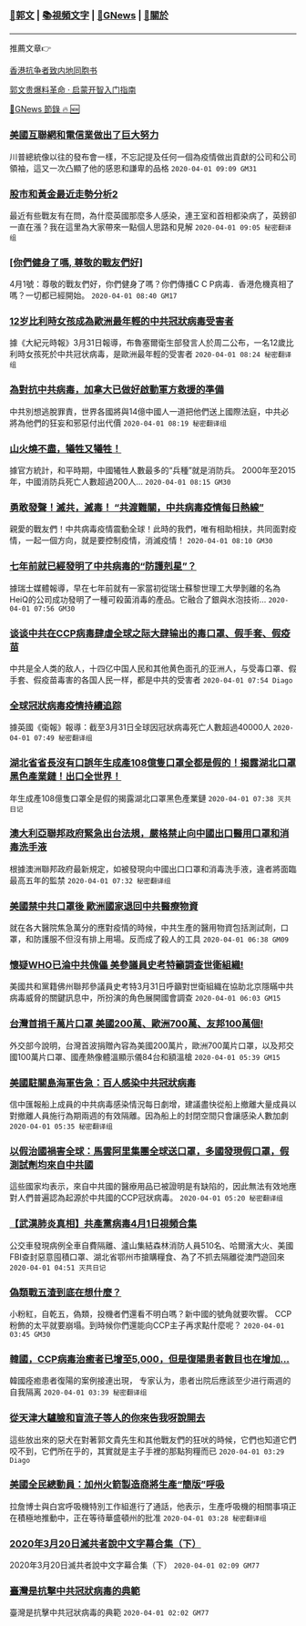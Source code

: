 ###  [:eagle:郭文](https://github.com/ourhimalayas/txt) | [:books:視頻文字](https://github.com/ourhimalayas/txt/blob/master/content/README.md) | [:newspaper:GNews](https://github.com/ourhimalayas/txt/blob/master/content/gnews/README.md) | [:pray:關於](https://github.com/ourhimalayas/home/tree/master/about)
---

推薦文章:point_right:

[香港抗争者致内地同胞书](https://github.com/ourhimalayas/news/blob/master/2019/08/a_letter_from_the_hong_kong_people.md)

[郭文贵爆料革命 · 启蒙开智入门指南](https://github.com/ourhimalayas/txt/issues/1)

[:newspaper:GNews 節錄 :fire: :new:](https://github.com/ourhimalayas/txt/blob/master/content/gnews/README.md) 



### [美國互聯網和電信業做出了巨大努力](/content/gnews/1/README.md)

川普總統像以往的發布會一樣，不忘記提及任何一個為疫情做出貢獻的公司和公司領袖，這又一次凸顯了他的感恩和謙卑的品格  `2020-04-01 09:09 GM31`

### [股市和黃金最近走勢分析2](/content/gnews/2/README.md)

最近有些戰友有在問，為什麼英國那麼多人感染，連王室和首相都染病了，英鎊卻一直在漲？我在這里為大家帶來一點個人思路和見解  `2020-04-01 09:05 秘密翻译组`

### [[你們健身了嗎, 尊敬的戰友們好]](/content/gnews/3/README.md)

4月1號：尊敬的戰友們好，你們健身了嗎？你們傳播C C P病毒．香港危機真相了嗎？一切都已經開始。  `2020-04-01 08:40 GM17`

### [12岁比利時女孩成為歐洲最年輕的中共冠狀病毒受害者](/content/gnews/4/README.md)

據《大紀元時報》3月31日報導，布魯塞爾衛生部發言人於周二公布，一名12歲比利時女孩死於中共冠状病毒，是歐洲最年輕的受害者  `2020-04-01 08:24 秘密翻译组`

### [為對抗中共病毒，加拿大已做好啟動軍方救援的準備](/content/gnews/5/README.md)

中共別想逃脫罪責，世界各國將與14億中國人一道把他們送上國際法庭，中共必將為他們的狂妄和邪惡付出代價  `2020-04-01 08:19 秘密翻译组`

### [山火燒不盡，犧牲又犧牲！](/content/gnews/6/README.md)

據官方統計，和平時期，中國犧牲人數最多的“兵種”就是消防兵。 2000年至2015年，中國消防兵死亡人數超過200人...  `2020-04-01 08:15 GM30`

### [勇敢發聲！滅共，滅毒！ “共渡難關，中共病毒疫情每日熱線”](/content/gnews/7/README.md)

親愛的戰友們！中共病毒疫情震動全球！此時的我們，唯有相助相扶，共同面對疫情，一起一個方向，就是要控制疫情，消滅疫情！  `2020-04-01 08:10 GM30`

### [七年前就已經發明了中共病毒的“防護剋星”？](/content/gnews/8/README.md)

據瑞士媒體報導，早在七年前就有一家當初從瑞士蘇黎世理工大學剝離的名為HeiQ的公司成功發明了一種可殺菌消毒的產品。它融合了銀與水泡技術...  `2020-04-01 07:56 GM30`

### [谈谈中共在CCP病毒肆虐全球之际大肆输出的毒口罩、假手套、假疫苗](/content/gnews/9/README.md)

中共是全人类的敌人，十四亿中国人民和其他黄色面孔的亚洲人，与受毒口罩、假手套、假疫苗毒害的各国人民一样，都是中共的受害者  `2020-04-01 07:54 Diago`

### [全球冠狀病毒疫情持續追踪](/content/gnews/10/README.md)

據英國《衛報》報導：截至3月31日全球因冠狀病毒死亡人數超過40000人  `2020-04-01 07:49 秘密翻译组`

### [湖北省省長沒有口誤年生成產108億隻口罩全都是假的！揭露湖北口罩黑色產業鏈！出口全世界！](/content/gnews/11/README.md)

年生成產108億隻口罩全是假的揭露湖北口罩黑色產業鏈  `2020-04-01 07:38 灭共日记`

### [澳大利亞聯邦政府緊急出台法規，嚴格禁止向中國出口醫用口罩和消毒洗手液](/content/gnews/12/README.md)

根據澳洲聯邦政府最新規定，如被發現向中國出口口罩和消毒洗手液，違者將面臨最高五年的監禁  `2020-04-01 07:32 秘密翻译组`

### [美國禁中共口罩後 歐洲國家退回中共醫療物資](/content/gnews/13/README.md)

就在各大醫院焦急萬分的應對疫情的時候，中共生產的醫用物資包括測試劑，口罩，和防護服不但沒有排上用場。反而成了殺人的工具  `2020-04-01 06:38 GM09`

### [懷疑WHO已淪中共傀儡 美參議員史考特籲調查世衛組織!](/content/gnews/14/README.md)

美國共和黨籍佛州聯邦參議員史考特3月31日呼籲對世衛組織在協助北京隱瞞中共病毒威脅的關鍵訊息中，所扮演的角色展開國會調查  `2020-04-01 06:03 GM15`

### [台灣首捐千萬片口罩 美國200萬、歐洲700萬、友邦100萬個!](/content/gnews/15/README.md)

外交部今說明，台灣首波捐贈內容為美國200萬片，歐洲700萬片口罩，以及邦交國100萬片口罩、國產熱像體溫顯示儀84台和額溫槍  `2020-04-01 05:39 GM15`

### [美國駐關島海軍告急：百人感染中共冠狀病毒](/content/gnews/16/README.md)

信中匯報船上成員的中共病毒感染情況每日劇增，建議盡快從船上撤離大量成員以對撤離人員施行為期兩週的有效隔離。因為船上的封閉空間只會讓感染人數加劇  `2020-04-01 05:35 秘密翻译组`

### [以假治國禍害全球：馬雲阿里集團全球送口罩，多國發現假口罩，假測試劑均來自中共國](/content/gnews/17/README.md)

這些國家均表示，來自中共國的醫療用品已被證明是有缺陷的，因此無法有效地應對人們普遍認為起源於中共國的CCP冠狀病毒。  `2020-04-01 05:20 秘密翻译组`

### [【武漢肺炎真相】共產黨病毒4月1日視頻合集](/content/gnews/18/README.md)

公交車發現病例全車自費隔離、瀘山集結森林消防人員510名、哈爾濱大火、美國FBI查封惡意囤積口罩、湖北省鄂州市搶購糧食、為了不抓去隔離從澳門遊回來  `2020-04-01 04:51 灭共日记`

### [偽類戰五渣到底在想什麼？](/content/gnews/19/README.md)

小粉紅，自乾五，偽類，投機者們還看不明白嗎？新中國的號角就要吹響。 CCP粉飾的太平就要崩塌。到時候你們還能向CCP主子再求點什麼呢？  `2020-04-01 03:45 GM30`

### [韓國，CCP病毒治癒者已增至5,000，但是復陽患者數目也在增加…](/content/gnews/20/README.md)

韓國痊癒患者復陽的案例接連出現， 专家认为，患者出院后應該至少进行兩週的自我隔离  `2020-04-01 03:39 秘密翻译组`

### [從天津大驢臉和盲流子等人的你來告我呀說開去](/content/gnews/21/README.md)

這些放出來的惡犬在對著郭文貴先生和其他戰友們的狂吠的時候，它們也知道它們咬不到，它們所在乎的，其實就是主子手裡的那點狗糧而已  `2020-04-01 03:29 Diago`

### [美國全民總動員：加州火箭製造商將生產“簡版”呼吸](/content/gnews/22/README.md)

拉詹博士與白宮呼吸機特別工作組進行了通話，他表示，生產呼吸機的相關事項正在積極地推動中，正在等待華盛頓州的批准  `2020-04-01 03:28 秘密翻译组`

### [2020年3月20日滅共者說中文字幕合集（下）](/content/gnews/23/README.md)

2020年3月20日滅共者說中文字幕合集（下）  `2020-04-01 02:09 GM77`

### [臺灣是抗擊中共冠狀病毒的典範](/content/gnews/24/README.md)

臺灣是抗擊中共冠狀病毒的典範  `2020-04-01 02:02 GM77`

